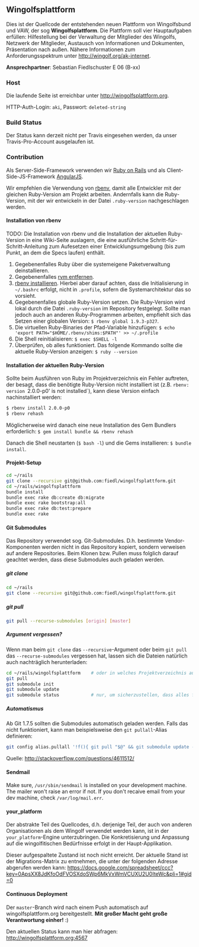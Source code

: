 ## Wingolfsplattform

Dies ist der Quellcode der entstehenden neuen Plattform von Wingolfsbund und VAW, der sog **Wingolfsplattform**. Die Plattform soll vier Hauptaufgaben erfüllen: Hilfestellung bei der Verwaltung der Mitglieder des Wingolfs, Netzwerk der Mitglieder, Austausch von Informationen und Dokumenten, Präsentation nach außen. 
Nähere Informationen zum Anforderungsspektrum unter http://wingolf.org/ak-internet.

**Ansprechpartner**:
Sebastian Fiedlschuster  E 06  (B-xx)
<deleted-string>

### Host

Die laufende Seite ist erreichbar unter http://wingolfsplattform.org.

HTTP-Auth-Login: `aki`, Passwort: `deleted-string`

### Build Status 

Der Status kann derzeit nicht per Travis eingesehen werden, da unser Travis-Pro-Account ausgelaufen ist. 

### Contribution

Als Server-Side-Framework verwenden wir [Ruby on Rails](http://rubyonrails.org/) und als Client-Side-JS-Framework [AngularJS](http://angularjs.org/). 

Wir empfehlen die Verwendung von [rbenv](https://github.com/sstephenson/rbenv/), damit alle Entwickler mit der gleichen Ruby-Version am Projekt arbeiten. 
Andernfalls kann die Ruby-Version, mit der wir entwickeln in der Datei `.ruby-version` nachgeschlagen werden.

#### Installation von rbenv

TODO: Die Installation von rbenv und die Installation der aktuellen Ruby-Version in eine Wiki-Seite auslagern, die eine ausführliche Schritt-für-Schritt-Anleitung
zum Aufesetzen einer Entwicklungsumgebung (bis zum Punkt, an dem die Specs laufen) enthält.

1. Gegebenenfalles Ruby über die systemeigene Paketverwaltung deinstallieren.
1. Gegebenenfalles [rvm entfernen](http://stackoverflow.com/questions/3558656/how-to-remove-rvm-ruby-version-manager-from-my-system).
1. [rbenv installieren](https://github.com/sstephenson/rbenv/#installation). Hierbei aber darauf achten, dass die Initialisierung in `~/.bashrc` erfolgt, nicht in `.profile`, sofern die Systemarchitektur das so vorsieht.
1. Gegebenenfalles globale Ruby-Version setzen. Die Ruby-Version wird lokal durch die Datei `.ruby-version` im Repository festgelegt. Sollte man jedoch auch an anderen Ruby-Programmen arbeiten, empfiehlt sich das Setzen einer globalen Version: `$ rbenv global 1.9.3-p327`.
1. Die virtuellen Ruby-Binaries der Pfad-Variable hinzufügen: `$ echo 'export PATH="$HOME/.rbenv/shims:$PATH"' >> ~/.profile`
1. Die Shell reinitialisieren: `$ exec $SHELL -l`
1. Überprüfen, ob alles funktioniert. Das folgende Kommando sollte die aktuelle Ruby-Version anzeigen: `$ ruby --version`

#### Installation der aktuellen Ruby-Version

Sollte beim Ausführen von Ruby im Projektverzeichnis ein Fehler auftreten, der besagt, dass die benötigte Ruby-Version nicht installiert ist (z.B. `rbenv: version `2.0.0-p0' is not installed`), kann diese Version einfach nachinstalliert werden:

```bash
$ rbenv install 2.0.0-p0
$ rbenv rehash
```

Möglicherweise wird danach eine neue Installation des Gem Bundlers erforderlich: `$ gem install bundle && rbenv rehash`

Danach die Shell neustarten (`$ bash -l`) und die Gems installieren: `$ bundle install`.

#### Projekt-Setup

```bash
cd ~/rails
git clone --recursive git@github.com:fiedl/wingolfsplattform.git
cd ~/rails/wingolfsplattform
bundle install
bundle exec rake db:create db:migrate
bundle exec rake bootstrap:all
bundle exec rake db:test:prepare
bundle exec rake
```

#### Git Submodules

Das Repository verwendet sog. Git-Submodules. D.h. bestimmte Vendor-Komponenten werden nicht in das 
Repository kopiert, sondern verweisen auf andere Repositories. Beim Klonen bzw. Pullen muss folglich
darauf geachtet werden, dass diese Submodules auch geladen werden.

##### git clone

```bash
cd ~/rails
git clone --recursive git@github.com:fiedl/wingolfsplattform.git
```

##### git pull

```bash
git pull --recurse-submodules [origin] [master]
```

##### Argument vergessen?

Wenn man beim `git clone` das `--recursive`-Argument oder beim `git pull` das `--recurse-submodules` 
vergessen hat, lassen sich die Dateien natürlich auch nachträglich herunterladen:
```bash
cd ~/rails/wingolfsplattform    # oder in welches Projektverzeichnis auch immer
git pull
git submodule init
git submodule update
git submodule status            # nur, um sicherzustellen, dass alles funktioniert hat.
```

##### Automatismus

Ab Git 1.7.5 sollten die Submodules automatisch geladen werden. Falls das nicht funktioniert, 
kann man beispielsweise den `git pullall`-Alias definieren:

```bash
git config alias.pullall '!f(){ git pull "$@" && git submodule update --init --recursive; }; f'
```

Quelle: http://stackoverflow.com/questions/4611512/



#### Sendmail

Make sure, `/usr/sbin/sendmail` is installed on your development machine. The mailer won't raise an error if not. If you don't recaive email from your dev machine, check `/var/log/mail.err`.

#### your_platform

Der abstrakte Teil des Quellcodes, d.h. derjenige Teil, der auch von anderen Organisationen als dem Wingolf verwendet werden kann, ist in der `your_platform`-Engine unterzubringen. Die Konkretisierung und Anpassung auf die wingolfitischen Bedürfnisse erfolgt in der Haupt-Applikation. 

Dieser aufgespaltete Zustand ist noch nicht erreicht. Der aktuelle Stand ist der Migrations-Matrix zu entnehmen, die unter der folgenden Adresse abgerufen werden kann:
https://docs.google.com/spreadsheet/ccc?key=0ApsXX8JdKfoOdFVOSXdoSWp6MkVxWmVCUXU2U0IteWc&pli=1#gid=0

#### Continuous Deployment

Der `master`-Branch wird nach einem Push automatisch auf wingolfsplattform.org bereitgestellt. 
**Mit großer Macht geht große Verantwortung einher!** :)

Den aktuellen Status kann man hier abfragen: http://wingolfsplattform.org:4567


